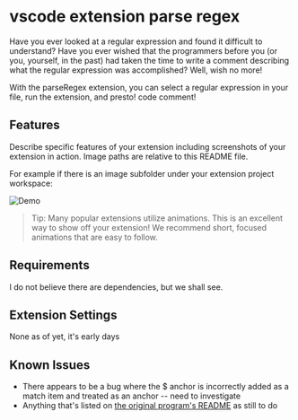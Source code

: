 # vscode extension parse regex

Have you ever looked at a regular expression and found it difficult to understand? Have you ever wished that the programmers before you (or you, yourself, in the past) had taken the time to write a comment describing what the regular expression was accomplished? Well, wish no more!

With the parseRegex extension, you can select a regular expression in your file, run the extension, and presto! code comment!

## Features

Describe specific features of your extension including screenshots of your extension in action. Image paths are relative to this README file.

For example if there is an image subfolder under your extension project workspace:

![Demo](./images/Demo.gif)

> Tip: Many popular extensions utilize animations. This is an excellent way to show off your extension! We recommend short, focused animations that are easy to follow.

## Requirements

I do not believe there are dependencies, but we shall see.

## Extension Settings

None as of yet, it's early days

## Known Issues

- There appears to be a bug where the \$ anchor is incorrectly added as a match item and treated as an anchor -- need to investigate
- Anything that's listed on [the original program's README](https://github.com/AmyShackles/parse_regex/blob/master/README.md) as still to do
